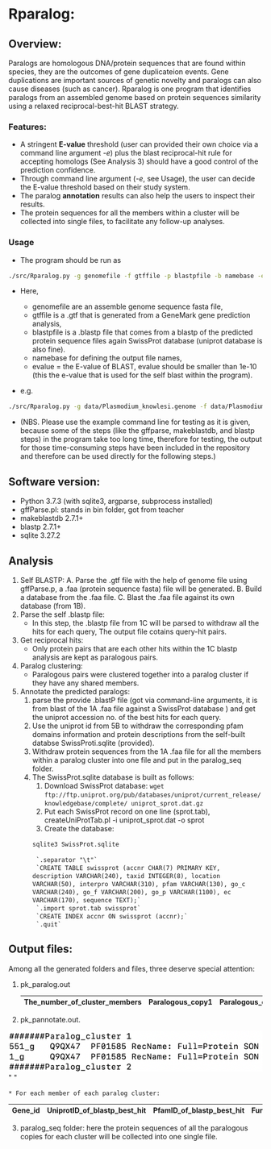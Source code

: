 # Rparalog:  
## Overview: 
Paralogs are homologous DNA/protein sequences that are found within species, they are the outcomes of gene duplicateion events. Gene duplications are important sources of genetic novelty and paralogs can also cause diseases (such as cancer). Rparalog is one program that identifies paralogs from an assembled genome based on protein sequences similarity using a relaxed reciprocal-best-hit BLAST strategy.

### Features: 
* A stringent **E-value** threshold (user can provided their own choice via a command line argument _-e_) plus the blast reciprocal-hit rule for accepting homologs (See Analysis 3) should have a good control of the prediction confidence. 
* Through command line argument (_-e_, see Usage), the user can decide the E-value threshold based on their study system.
* The paralog **annotation** results can also help the users to inspect their results.
* The protein sequences for all the members within a cluster will be collected into single files, to facilitate any follow-up analyses.
 
### Usage
* The program should be run as 
```bash
./src/Rparalog.py -g genomefile -f gtffile -p blastpfile -b namebase -e evalue & disown`
```
* Here, 
	* genomefile are an assemble genome sequence fasta file,
	* gtffile is a .gtf that is generated from a GeneMark gene prediction analysis, 
	* blastpfile is a .blastp file that comes from a blastp of the predicted protein sequence files again SwissProt database (uniprot database is also fine).
	* namebase for defining the output file names, 
	* evalue = the E-value of BLAST, evalue should be smaller than 1e-10 (this the e-value that is used for the self blast within the program). 

* e.g. 
```bash
./src/Rparalog.py -g data/Plasmodium_knowlesi.genome -f data/Plasmodium_knowlesi.gtf -p ./blastp/pk.blastp -b pk -e 1e-50 & disown
```
* (NBS. Please use the example command line for testing as it is given, because some of the steps (like the gffparse, makeblastdb, and blastp steps) in the program take too long time, therefore for testing, the output for those time-consuming steps have been included in the repository and therefore can be used directly for the following steps.)

## Software version:
* Python 3.7.3 (with sqlite3, argparse, subprocess installed)
* gffParse.pl: stands in bin folder, got from teacher
* makeblastdb 2.7.1+
* blastp 2.7.1+
* sqlite 3.27.2

## Analysis
1. Self BLASTP:
	A. Parse the .gtf file with the help of genome file using gffParse.p, a .faa (protein sequence fasta) file will be generated.
	B. Build a database from the .faa file.
	C. Blast the .faa file against its own database (from 1B).
2. Parse  the self .blastp file:
	* In this step, the .blastp file from 1C will be parsed to withdraw all the hits for each query, The output file cotains query-hit pairs.
3. Get reciprocal hits:
	* Only protein pairs that are each other hits within the 1C blastp analysis are kept as paralogous pairs.
4. Paralog clustering:
	* Paralogous pairs were clustered together into a paralog cluster if they have any shared members.
5. Annotate the predicted paralogs:
	1. parse the provide .blastP file (got via command-line arguments, it is from blast of the 1A .faa file against a SwissProt database ) and get the uniprot accession no. of the best hits for each query.
	2. Use the uniprot id from 5B to withdraw the corresponding pfam domains information and protein descriptions from the self-built databse SwissProti.sqlite (provided).
	3. Withdraw protein sequences from the 1A .faa file for all the members within a paralog cluster into one file and put in the paralog_seq folder.
	4. The SwissProt.sqlite database is built as follows:
		1. Download SwissProt database: `wget ftp://ftp.uniprot.org/pub/databases/uniprot/current_release/knowledgebase/complete/ uniprot_sprot.dat.gz`
		2. Put each SwissProt record on one line (sprot.tab), createUniProtTab.pl -i uniprot_sprot.dat -o sprot
		3. Create the database: 
		```bash
		sqlite3 SwissProt.sqlite
		```
			`.separator "\t"`
			`CREATE TABLE swissprot (accnr CHAR(7) PRIMARY KEY, description VARCHAR(240), taxid INTEGER(8), location VARCHAR(50), interpro VARCHAR(310), pfam VARCHAR(130), go_c VARCHAR(240), go_f VARCHAR(200), go_p VARCHAR(1100), ec VARCHAR(170), sequence TEXT);`
			`.import sprot.tab swissprot`
			`CREATE INDEX accnr ON swissprot (accnr);`
			`.quit`
			
## Output files:
Among all the generated folders and files, three deserve special attention:
1. pk_paralog.out

	The_number_of_cluster_members |  Paralogous_copy1  |  Paralogous_copy2.......
	---  |  ---  |  ---
2. pk_pannotate.out.

![alt text](https://github.com/Maj18/Rparalog/blob/master/pk_pannotate.out.png) " "

	* For each member of each paralog cluster:
	
Gene_id  |  UniprotID_of_blastp_best_hit  |  PfamID_of_blastp_best_hit |  Functional_description_of_blastp_best_hit
---  |  ---  |  ---  |  ---  |
3. paralog_seq folder: here the protein sequences of all the paralogous copies for each cluster will be collected into one single file.
	
			
		
	